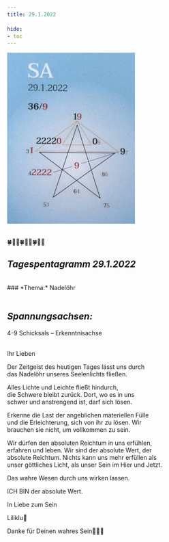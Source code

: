 ```yaml
---
title: 29.1.2022

hide:
- toc
---
```


<style>
img {
  width: 300px;
  max-width: 99%
}
</style>

![](../../img/2022-01-29.jpg)
<br><br>

🍀🦋💚🍀🦋💚🍀🦋💚

## *Tagespentagramm 29.1.2022*
<br>
### *Thema:*
Nadelöhr
<br><br>

## *Spannungsachsen:*
4-9 Schicksals – Erkenntnisachse
<br><br>



Ihr Lieben

Der Zeitgeist des heutigen Tages lässt uns durch   
das Nadelöhr unseres Seelenlichts fließen.

Alles Lichte und Leichte fließt hindurch,  
die Schwere bleibt zurück. Dort, wo es in uns  
schwer und anstrengend ist, darf sich lösen.

Erkenne die Last der angeblichen materiellen Fülle  
und die Erleichterung, sich von ihr zu lösen. Wir  
brauchen sie nicht, um vollkommen zu sein.

Wir dürfen den absoluten Reichtum in uns erfühlen,  
erfahren und leben. Wir sind der absolute Wert, der  
absolute Reichtum. Nichts kann uns mehr erfüllen als  
unser göttliches Licht, als unser Sein im Hier und Jetzt.

Das wahre Wesen durch uns wirken lassen.

ICH BIN der absolute Wert.

In Liebe zum Sein

Liliklu🦋

Danke für Deinen wahres Sein🙏💕🌸
